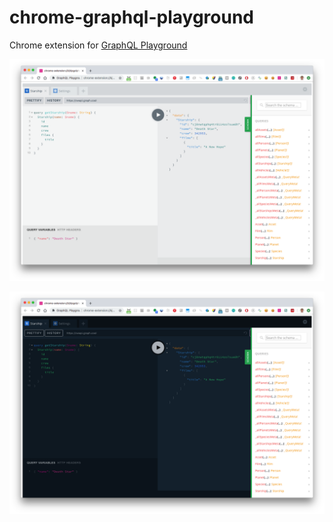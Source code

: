 # chrome-graphql-playground
Chrome extension for [GraphQL Playground](https://github.com/prisma/graphql-playground)

![](screenshots/light.png)

![](screenshots/dark.png)
